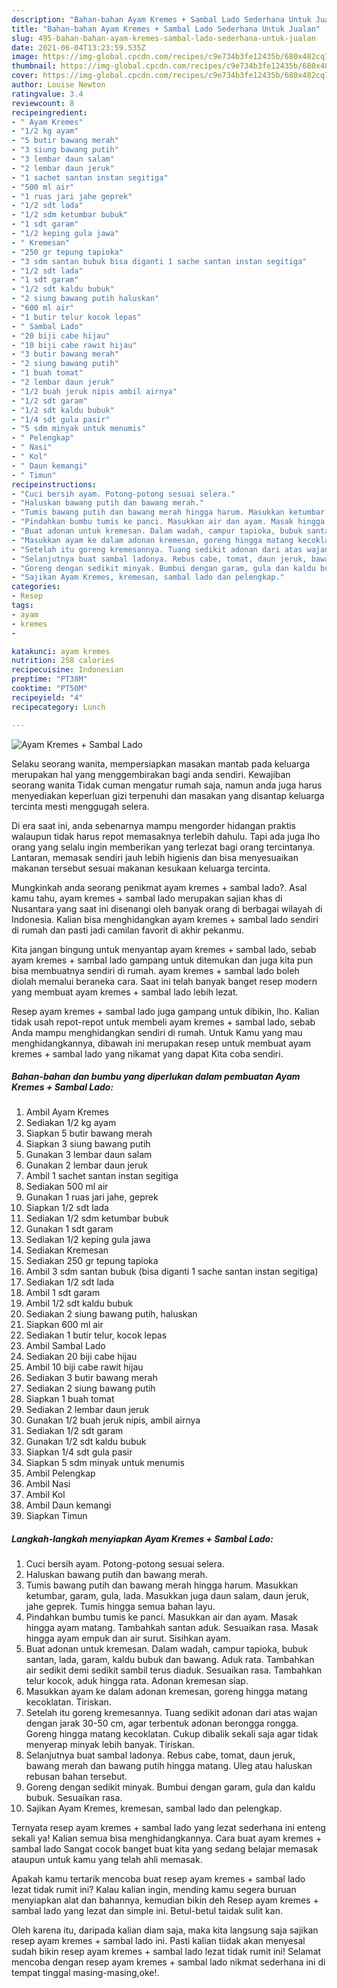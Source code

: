 ```yaml
---
description: "Bahan-bahan Ayam Kremes + Sambal Lado Sederhana Untuk Jualan"
title: "Bahan-bahan Ayam Kremes + Sambal Lado Sederhana Untuk Jualan"
slug: 495-bahan-bahan-ayam-kremes-sambal-lado-sederhana-untuk-jualan
date: 2021-06-04T13:23:59.535Z
image: https://img-global.cpcdn.com/recipes/c9e734b3fe12435b/680x482cq70/ayam-kremes-sambal-lado-foto-resep-utama.jpg
thumbnail: https://img-global.cpcdn.com/recipes/c9e734b3fe12435b/680x482cq70/ayam-kremes-sambal-lado-foto-resep-utama.jpg
cover: https://img-global.cpcdn.com/recipes/c9e734b3fe12435b/680x482cq70/ayam-kremes-sambal-lado-foto-resep-utama.jpg
author: Louise Newton
ratingvalue: 3.4
reviewcount: 8
recipeingredient:
- " Ayam Kremes"
- "1/2 kg ayam"
- "5 butir bawang merah"
- "3 siung bawang putih"
- "3 lembar daun salam"
- "2 lembar daun jeruk"
- "1 sachet santan instan segitiga"
- "500 ml air"
- "1 ruas jari jahe geprek"
- "1/2 sdt lada"
- "1/2 sdm ketumbar bubuk"
- "1 sdt garam"
- "1/2 keping gula jawa"
- " Kremesan"
- "250 gr tepung tapioka"
- "3 sdm santan bubuk bisa diganti 1 sache santan instan segitiga"
- "1/2 sdt lada"
- "1 sdt garam"
- "1/2 sdt kaldu bubuk"
- "2 siung bawang putih haluskan"
- "600 ml air"
- "1 butir telur kocok lepas"
- " Sambal Lado"
- "20 biji cabe hijau"
- "10 biji cabe rawit hijau"
- "3 butir bawang merah"
- "2 siung bawang putih"
- "1 buah tomat"
- "2 lembar daun jeruk"
- "1/2 buah jeruk nipis ambil airnya"
- "1/2 sdt garam"
- "1/2 sdt kaldu bubuk"
- "1/4 sdt gula pasir"
- "5 sdm minyak untuk menumis"
- " Pelengkap"
- " Nasi"
- " Kol"
- " Daun kemangi"
- " Timun"
recipeinstructions:
- "Cuci bersih ayam. Potong-potong sesuai selera."
- "Haluskan bawang putih dan bawang merah."
- "Tumis bawang putih dan bawang merah hingga harum. Masukkan ketumbar, garam, gula, lada. Masukkan juga daun salam, daun jeruk, jahe geprek. Tumis hingga semua bahan layu."
- "Pindahkan bumbu tumis ke panci. Masukkan air dan ayam. Masak hingga ayam matang. Tambahkah santan aduk. Sesuaikan rasa. Masak hingga ayam empuk dan air surut. Sisihkan ayam."
- "Buat adonan untuk kremesan. Dalam wadah, campur tapioka, bubuk santan, lada, garam, kaldu bubuk dan bawang. Aduk rata. Tambahkan air sedikit demi sedikit sambil terus diaduk. Sesuaikan rasa. Tambahkan telur kocok, aduk hingga rata. Adonan kremesan siap."
- "Masukkan ayam ke dalam adonan kremesan, goreng hingga matang kecoklatan. Tiriskan."
- "Setelah itu goreng kremesannya. Tuang sedikit adonan dari atas wajan dengan jarak 30-50 cm, agar terbentuk adonan berongga rongga. Goreng hingga matang kecoklatan. Cukup dibalik sekali saja agar tidak menyerap minyak lebih banyak. Tiriskan."
- "Selanjutnya buat sambal ladonya. Rebus cabe, tomat, daun jeruk, bawang merah dan bawang putih hingga matang. Uleg atau haluskan rebusan bahan tersebut."
- "Goreng dengan sedikit minyak. Bumbui dengan garam, gula dan kaldu bubuk. Sesuaikan rasa."
- "Sajikan Ayam Kremes, kremesan, sambal lado dan pelengkap."
categories:
- Resep
tags:
- ayam
- kremes
- 

katakunci: ayam kremes  
nutrition: 258 calories
recipecuisine: Indonesian
preptime: "PT38M"
cooktime: "PT50M"
recipeyield: "4"
recipecategory: Lunch

---
```



![Ayam Kremes + Sambal Lado](https://img-global.cpcdn.com/recipes/c9e734b3fe12435b/680x482cq70/ayam-kremes-sambal-lado-foto-resep-utama.jpg)

Selaku seorang wanita, mempersiapkan masakan mantab pada keluarga merupakan hal yang menggembirakan bagi anda sendiri. Kewajiban seorang  wanita Tidak cuman mengatur rumah saja, namun anda juga harus menyediakan keperluan gizi terpenuhi dan masakan yang disantap keluarga tercinta mesti menggugah selera.

Di era  saat ini, anda sebenarnya mampu mengorder hidangan praktis walaupun tidak harus repot memasaknya terlebih dahulu. Tapi ada juga lho orang yang selalu ingin memberikan yang terlezat bagi orang tercintanya. Lantaran, memasak sendiri jauh lebih higienis dan bisa menyesuaikan makanan tersebut sesuai makanan kesukaan keluarga tercinta. 



Mungkinkah anda seorang penikmat ayam kremes + sambal lado?. Asal kamu tahu, ayam kremes + sambal lado merupakan sajian khas di Nusantara yang saat ini disenangi oleh banyak orang di berbagai wilayah di Indonesia. Kalian bisa menghidangkan ayam kremes + sambal lado sendiri di rumah dan pasti jadi camilan favorit di akhir pekanmu.

Kita jangan bingung untuk menyantap ayam kremes + sambal lado, sebab ayam kremes + sambal lado gampang untuk ditemukan dan juga kita pun bisa membuatnya sendiri di rumah. ayam kremes + sambal lado boleh diolah memalui beraneka cara. Saat ini telah banyak banget resep modern yang membuat ayam kremes + sambal lado lebih lezat.

Resep ayam kremes + sambal lado juga gampang untuk dibikin, lho. Kalian tidak usah repot-repot untuk membeli ayam kremes + sambal lado, sebab Anda mampu menghidangkan sendiri di rumah. Untuk Kamu yang mau menghidangkannya, dibawah ini merupakan resep untuk membuat ayam kremes + sambal lado yang nikamat yang dapat Kita coba sendiri.

<!--inarticleads1-->

##### Bahan-bahan dan bumbu yang diperlukan dalam pembuatan Ayam Kremes + Sambal Lado:

1. Ambil  Ayam Kremes
1. Sediakan 1/2 kg ayam
1. Siapkan 5 butir bawang merah
1. Siapkan 3 siung bawang putih
1. Gunakan 3 lembar daun salam
1. Gunakan 2 lembar daun jeruk
1. Ambil 1 sachet santan instan segitiga
1. Sediakan 500 ml air
1. Gunakan 1 ruas jari jahe, geprek
1. Siapkan 1/2 sdt lada
1. Sediakan 1/2 sdm ketumbar bubuk
1. Gunakan 1 sdt garam
1. Sediakan 1/2 keping gula jawa
1. Sediakan  Kremesan
1. Sediakan 250 gr tepung tapioka
1. Ambil 3 sdm santan bubuk (bisa diganti 1 sache santan instan segitiga)
1. Sediakan 1/2 sdt lada
1. Ambil 1 sdt garam
1. Ambil 1/2 sdt kaldu bubuk
1. Sediakan 2 siung bawang putih, haluskan
1. Siapkan 600 ml air
1. Sediakan 1 butir telur, kocok lepas
1. Ambil  Sambal Lado
1. Sediakan 20 biji cabe hijau
1. Ambil 10 biji cabe rawit hijau
1. Sediakan 3 butir bawang merah
1. Sediakan 2 siung bawang putih
1. Siapkan 1 buah tomat
1. Sediakan 2 lembar daun jeruk
1. Gunakan 1/2 buah jeruk nipis, ambil airnya
1. Sediakan 1/2 sdt garam
1. Gunakan 1/2 sdt kaldu bubuk
1. Siapkan 1/4 sdt gula pasir
1. Siapkan 5 sdm minyak untuk menumis
1. Ambil  Pelengkap
1. Ambil  Nasi
1. Ambil  Kol
1. Ambil  Daun kemangi
1. Siapkan  Timun




<!--inarticleads2-->

##### Langkah-langkah menyiapkan Ayam Kremes + Sambal Lado:

1. Cuci bersih ayam. Potong-potong sesuai selera.
1. Haluskan bawang putih dan bawang merah.
1. Tumis bawang putih dan bawang merah hingga harum. Masukkan ketumbar, garam, gula, lada. Masukkan juga daun salam, daun jeruk, jahe geprek. Tumis hingga semua bahan layu.
1. Pindahkan bumbu tumis ke panci. Masukkan air dan ayam. Masak hingga ayam matang. Tambahkah santan aduk. Sesuaikan rasa. Masak hingga ayam empuk dan air surut. Sisihkan ayam.
1. Buat adonan untuk kremesan. Dalam wadah, campur tapioka, bubuk santan, lada, garam, kaldu bubuk dan bawang. Aduk rata. Tambahkan air sedikit demi sedikit sambil terus diaduk. Sesuaikan rasa. Tambahkan telur kocok, aduk hingga rata. Adonan kremesan siap.
1. Masukkan ayam ke dalam adonan kremesan, goreng hingga matang kecoklatan. Tiriskan.
1. Setelah itu goreng kremesannya. Tuang sedikit adonan dari atas wajan dengan jarak 30-50 cm, agar terbentuk adonan berongga rongga. Goreng hingga matang kecoklatan. Cukup dibalik sekali saja agar tidak menyerap minyak lebih banyak. Tiriskan.
1. Selanjutnya buat sambal ladonya. Rebus cabe, tomat, daun jeruk, bawang merah dan bawang putih hingga matang. Uleg atau haluskan rebusan bahan tersebut.
1. Goreng dengan sedikit minyak. Bumbui dengan garam, gula dan kaldu bubuk. Sesuaikan rasa.
1. Sajikan Ayam Kremes, kremesan, sambal lado dan pelengkap.




Ternyata resep ayam kremes + sambal lado yang lezat sederhana ini enteng sekali ya! Kalian semua bisa menghidangkannya. Cara buat ayam kremes + sambal lado Sangat cocok banget buat kita yang sedang belajar memasak ataupun untuk kamu yang telah ahli memasak.

Apakah kamu tertarik mencoba buat resep ayam kremes + sambal lado lezat tidak rumit ini? Kalau kalian ingin, mending kamu segera buruan menyiapkan alat dan bahannya, kemudian bikin deh Resep ayam kremes + sambal lado yang lezat dan simple ini. Betul-betul taidak sulit kan. 

Oleh karena itu, daripada kalian diam saja, maka kita langsung saja sajikan resep ayam kremes + sambal lado ini. Pasti kalian tiidak akan menyesal sudah bikin resep ayam kremes + sambal lado lezat tidak rumit ini! Selamat mencoba dengan resep ayam kremes + sambal lado nikmat sederhana ini di tempat tinggal masing-masing,oke!.

